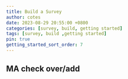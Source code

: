 ```yaml
---
title: Build a Survey
author: cotes
date: 2023-08-29 20:55:00 +0800
categories: [survey, build, getting started]
tags: [survey, build ,getting started]
pin: true
getting_started_sort_order: 7
---
```


## MA check over/add
